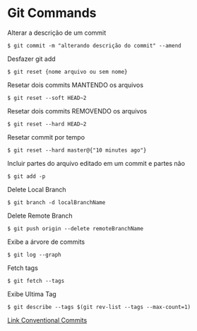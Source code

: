# Git Commands


Alterar a descrição de um commit

```
$ git commit -m "alterando descrição do commit" --amend
```

Desfazer git add

```
$ git reset {nome arquivo ou sem nome}
```

Resetar dois commits MANTENDO os arquivos

```
$ git reset --soft HEAD~2
```

Resetar dois commits REMOVENDO os arquivos

```
$ git reset --hard HEAD~2
```

Resetar commit por tempo

```
$ git reset --hard master@{"10 minutes ago"}
```

Incluir partes do arquivo editado em um commit e partes não

```
$ git add -p
```

Delete Local Branch
```
$ git branch -d localBranchName
```

Delete Remote Branch
```
$ git push origin --delete remoteBranchName
```

Exibe a árvore de commits

```
$ git log --graph
```


Fetch tags

```
$ git fetch --tags
```

Exibe Ultima Tag

```
$ git describe --tags $(git rev-list --tags --max-count=1)
```

[Link Conventional Commits](https://gist.github.com/qoomon/5dfcdf8eec66a051ecd85625518cfd13)

